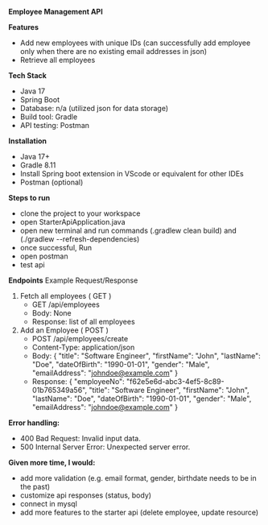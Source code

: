 **Employee Management API**

**Features**
- Add new employees with unique IDs (can successfully add employee only when there are no existing email addresses in json)
- Retrieve all employees

**Tech Stack**
- Java 17
- Spring Boot
- Database: n/a (utilized json for data storage)
- Build tool: Gradle
- API testing: Postman

**Installation**
- Java 17+
- Gradle 8.11
- Install Spring boot extension in VScode or equivalent for other IDEs
- Postman (optional)

**Steps to run**
- clone the project to your workspace
- open StarterApiApplication.java
- open new terminal and run commands (.gradlew clean build) and (./gradlew --refresh-dependencies)
- once successful, Run
- open postman
- test api

**Endpoints**
Example Request/Response
1. Fetch all employees ( GET )
   - GET /api/employees
   - Body: None
   - Response: list of all employees
3. Add an Employee ( POST )
   - POST /api/employees/create
   - Content-Type: application/json
   - Body:
   {
      "title": "Software Engineer",
      "firstName": "John",
      "lastName": "Doe",
      "dateOfBirth": "1990-01-01",
      "gender": "Male",
      "emailAddress": "johndoe@example.com"
    }
   - Response:
   {
      "employeeNo": "f62e5e6d-abc3-4ef5-8c89-01b765349a56",
      "title": "Software Engineer",
      "firstName": "John",
      "lastName": "Doe",
      "dateOfBirth": "1990-01-01",
      "gender": "Male",
      "emailAddress": "johndoe@example.com"
    }
   
**Error handling:**
- 400 Bad Request: Invalid input data.
- 500 Internal Server Error: Unexpected server error.

**Given more time, I would:**
- add more validation (e.g. email format, gender, birthdate needs to be in the past)
- customize api responses (status, body)
- connect in mysql
- add more features to the starter api (delete employee, update resource)
